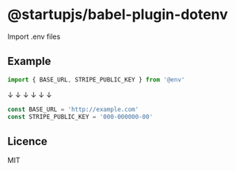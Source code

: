 # @startupjs/babel-plugin-dotenv

Import .env files

## Example

```jsx
import { BASE_URL, STRIPE_PUBLIC_KEY } from '@env'
```

↓ ↓ ↓ ↓ ↓ ↓

```jsx
const BASE_URL = 'http://example.com'
const STRIPE_PUBLIC_KEY = '000-000000-00'
```

## Licence

MIT
